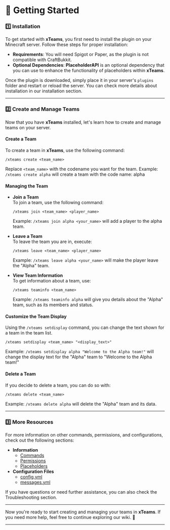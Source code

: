 # 📖 Getting Started

### 1️⃣ **Installation**

To get started with **xTeams**, you first need to install the plugin on your Minecraft server. Follow these steps for proper installation:

* **Requirements**: You will need Spigot or Paper, as the plugin is not compatible with CraftBukkit.
* **Optional Dependencies**: **PlaceholderAPI** is an optional dependency that you can use to enhance the functionality of placeholders within **xTeams**.

Once the plugin is downloaded, simply place it in your server's `plugins` folder and restart or reload the server. You can check more details about installation in our installation section.

***

### 2️⃣ **Create and Manage Teams**

Now that you have **xTeams** installed, let's learn how to create and manage teams on your server.

#### **Create a Team**

To create a team in **xTeams**, use the following command:

```
/xteams create <team_name>
```

Replace `<team_name>` with the codename you want for the team. Example: `/xteams create alpha` will create a team with the code name: alpha

#### **Managing the Team**

*   **Join a Team**\
    To join a team, use the following command:

    ```
    /xteams join <team_name> <player_name>
    ```

    Example: `/xteams join alpha <your_name>` will add a player to the alpha team.
*   **Leave a Team**\
    To leave the team you are in, execute:

    ```
    /xteams leave <team_name> <player_name>
    ```

    Example: `/xteams leave alpha <your_name>` will make the player leave the "Alpha" team.
*   **View Team Information**\
    To get information about a team, use:

    ```
    /xteams teaminfo <team_name>
    ```

    Example: `/xteams teaminfo alpha` will give you details about the "Alpha" team, such as its members and status.

#### **Customize the Team Display**

Using the `/xteams setdisplay` command, you can change the text shown for a team in the team list.

```
/xteams setdisplay <team_name> "<display_text>"
```

Example: `/xteams setdisplay alpha "Welcome to the Alpha team!"` will change the display text for the "Alpha" team to "Welcome to the Alpha team!"

#### **Delete a Team**

If you decide to delete a team, you can do so with:

```
/xteams delete <team_name>
```

Example: `/xteams delete alpha` will delete the "Alpha" team and its data.

***

### 3️⃣ **More Resources**

For more information on other commands, permissions, and configurations, check out the following sections:

* **Information**
  * [Commands](../plugin/commands.md)
  * [Permissions](../plugin/permissions.md)
  * [Placeholders](../plugin/placeholders.md)
* **Configuration Files**
  * [config.yml](../configuration-files/config.yml.md)
  * [messages.yml](../configuration-files/messages.yml.md)

If you have questions or need further assistance, you can also check the Troubleshooting section.

***

Now you're ready to start creating and managing your teams in **xTeams**. If you need more help, feel free to continue exploring our wiki. 🚀

***
